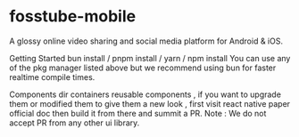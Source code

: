# fosstube-mobile
A glossy online video sharing and social media platform for Android &amp; iOS.

Getting Started
bun install / pnpm install / yarn / npm install
You can use any of the pkg manager listed above but we recommend using bun for faster realtime compile times.

Components dir containers reusable components , if you want to upgrade them or modified them to give them a new look , first visit react native paper official doc then build it from there and summit a PR.
Note : We do not accept PR from any other ui library.


